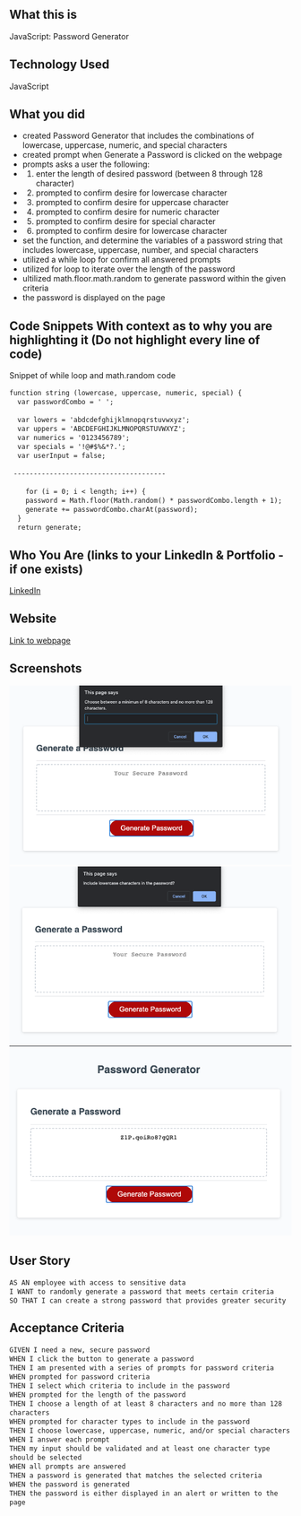 ## What this is
JavaScript: Password Generator

## Technology Used
JavaScript

## What you did

- created Password Generator that includes the combinations of lowercase, uppercase, numeric, and special characters  
- created prompt when Generate a Password is clicked on the webpage 
- prompts asks a user the following:
-   1. enter the length of desired password (between 8 through 128 character)
-   2. prompted to confirm desire for lowercase character 
-   3. prompted to confirm desire for uppercase character 
-   4. prompted to confirm desire for numeric character 
-   5. prompted to confirm desire for special character 
-   6. prompted to confirm desire for lowercase character 
- set the function, and determine the variables of a password string that includes lowercase, uppercase, number, and special characters
- utilized a while loop for confirm all answered prompts 
- utilized for loop to iterate over the length of the password 
- ultilized math.floor.math.random to generate password within the given criteria 
- the password is displayed on the page

## Code Snippets With context as to why you are highlighting it (Do not highlight every line of code)
Snippet of while loop and math.random code 

```
function string (lowercase, uppercase, numeric, special) {
  var passwordCombo = ' '; 
  
  var lowers = 'abdcdefghijklmnopqrstuvwxyz'; 
  var uppers = 'ABCDEFGHIJKLMNOPQRSTUVWXYZ';
  var numerics = '0123456789';
  var specials = '!@#$%&*?.';
  var userInput = false;
  
 --------------------------------------
  
    for (i = 0; i < length; i++) {
    password = Math.floor(Math.random() * passwordCombo.length + 1); 
    generate += passwordCombo.charAt(password);
  }
  return generate; 
```

## Who You Are (links to your LinkedIn & Portfolio - if one exists)
[LinkedIn](https://www.linkedin.com/in/matthewywu/)

## Website

[Link to webpage](https://peatysinglemalt.github.io/homework-3/)

## Screenshots

![screenshot 1](https://github.com/peatysinglemalt/homework-3/blob/main/Assets/Screen%20Shot%202020-12-18%20at%2016.25.12.png)
![screenshot 2](https://github.com/peatysinglemalt/homework-3/blob/main/Assets/Screen%20Shot%202020-12-18%20at%2016.25.24.png)
![screenshot 3](https://github.com/peatysinglemalt/homework-3/blob/main/Assets/Screen%20Shot%202020-12-18%20at%2016.25.38.png)

## User Story

```
AS AN employee with access to sensitive data
I WANT to randomly generate a password that meets certain criteria
SO THAT I can create a strong password that provides greater security
```

## Acceptance Criteria

```
GIVEN I need a new, secure password
WHEN I click the button to generate a password
THEN I am presented with a series of prompts for password criteria
WHEN prompted for password criteria
THEN I select which criteria to include in the password
WHEN prompted for the length of the password
THEN I choose a length of at least 8 characters and no more than 128 characters
WHEN prompted for character types to include in the password
THEN I choose lowercase, uppercase, numeric, and/or special characters
WHEN I answer each prompt
THEN my input should be validated and at least one character type should be selected
WHEN all prompts are answered
THEN a password is generated that matches the selected criteria
WHEN the password is generated
THEN the password is either displayed in an alert or written to the page
